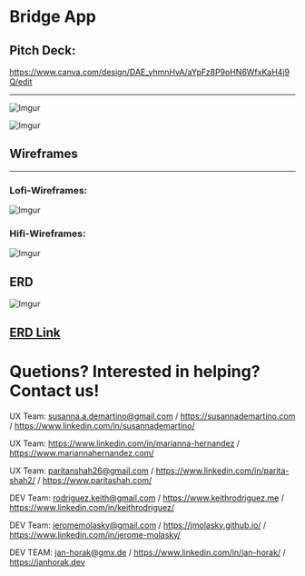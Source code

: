 # Bridge App

## Pitch Deck:
https://www.canva.com/design/DAE_yhmnHvA/aYpFz8P9oHN6WfxKaH4j9Q/edit

---
![Imgur](https://i.imgur.com/drSkljDl.png)

![Imgur](https://i.imgur.com/KoBAGUwl.png)

## Wireframes
---
### Lofi-Wireframes:
![Imgur](https://i.imgur.com/isGVdXAl.png)

### Hifi-Wireframes:
![Imgur](https://i.imgur.com/8vodENMl.png)

## ERD

![Imgur](https://i.imgur.com/kRnEpbjl.png)

## [ERD Link](https://whimsical.com/ga-hackathon-5UGXVGtszgK7TSQ6ahYpsM)


# Quetions? Interested in helping? Contact us!
UX Team:  susanna.a.demartino@gmail.com / https://susannademartino.com / https://www.linkedin.com/in/susannademartino/

UX Team: https://www.linkedin.com/in/marianna-hernandez / https://www.mariannahernandez.com/

UX Team: paritanshah26@gmail.com / https://www.linkedin.com/in/parita-shah2/ / https://www.paritashah.com/


DEV Team: rodriguez.keith@gmail.com / https://www.keithrodriguez.me / https://www.linkedin.com/in/keithrodriguez/

DEV Team: jeromemolasky@gmail.com / https://jmolasky.github.io/ / https://www.linkedin.com/in/jerome-molasky/

DEV TEAM: jan-horak@gmx.de / https://www.linkedin.com/in/jan-horak/ / https://janhorak.dev